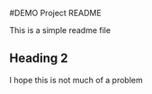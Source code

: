 #DEMO Project README 

This is a simple readme file

## Heading 2 

I hope this is not much of a problem